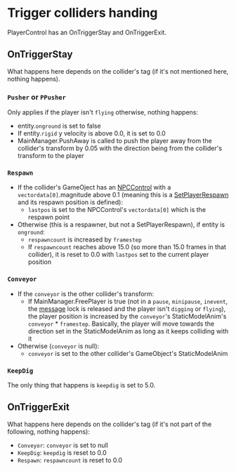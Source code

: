 # Trigger colliders handing
PlayerControl has an OnTriggerStay and OnTriggerExit.

## OnTriggerStay
What happens here depends on the collider's tag (if it's not mentioned here, nothing happens).

### `Pusher` or `PPusher`
Only applies if the player isn't `flying` otherwise, nothing happens:

- entity.`onground` is set to false
- If entity.`rigid` y velocity is above 0.0, it is set to 0.0
- MainManager.PushAway is called to push the player away from the collider's transform by 0.05 with the direction being from the collider's transform to the player

### `Respawn`

- If the collider's GameOject has an [NPCControl](../Entities/NPCControl/NPCControl.md) with a `vectordata[0]`.magnitude above 0.1 (meaning this is a [SetPlayerRespawn](../Entities/NPCControl/ObjectTypes/SetPlayerRespawn.md) and its respawn position is defined):
    - `lastpos` is set to the NPCControl's `vectordata[0]` which is the respawn point
- Otherwise (this is a respawner, but not a SetPlayerRespawn), if entity is `onground`:
    - `respawncount` is increased by `framestep`
    - If `respawncount` reaches above 15.0 (so more than 15.0 frames in that collider), it is reset to 0.0 with `lastpos` set to the current player position

### `Conveyor`

- If the `conveyor` is the other collider's transform:
    - If MainManager.FreePlayer is true (not in a `pause`, `minipause`, `inevent`, the [message](../SetText/Notable%20states.md#message) lock is released and the player isn't `digging` or `flying`), the player position is increased by the `conveyor`'s StaticModelAnim's `conveyor` * `framestep`. Basically, the player will move towards the direction set in the StaticModelAnim as long as it keeps colliding with it
- Otherwise (`conveyor` is null):
    - `conveyor` is set to the other collider's GameObject's StaticModelAnim

### `KeepDig`
The only thing that happens is `keepdig` is set to 5.0.

## OnTriggerExit
What happens here depends on the collider's tag (if it's not part of the following, nothing happens):

- `Conveyor`: `conveyor` is set to null
- `KeepDig`: `keepdig` is reset to 0.0
- `Respawn`: `respawncount` is reset to 0.0
